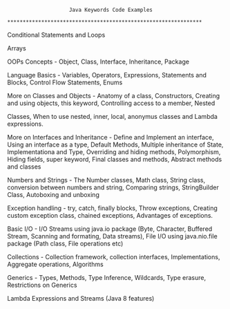 						Java Keywords Code Examples
				***************************************************************

Conditional Statements and Loops

Arrays

OOPs Concepts - Object, Class, Interface, Inheritance, Package

Language Basics - Variables, Operators, Expressions, Statements and Blocks, Control Flow Statements, Enums

More on Classes and Objects - Anatomy of a class, Constructors, Creating and using objects, this keyword, Controlling access to a member, Nested 

Classes, When to use nested, inner, local, anonymus classes and Lambda expressions.

More on Interfaces and Inheritance - Define and Implement an interface, Using an interface as a type, Default Methods, Multiple inheritance of State, Implementationa and Type, Overriding and hiding methods, Polymorphism, Hiding fields, super keyword, Final classes and methods, Abstract methods and classes

Numbers and Strings - The Number classes, Math class, String class, conversion between numbers and string, Comparing strings, StringBuilder Class, Autoboxing and unboxing

Exception handling - try, catch, finally blocks, Throw exceptions, Creating custom exception class, chained exceptions, Advantages of exceptions.

Basic I/O - I/O Streams using java.io package (Byte, Character, Buffered Stream, Scanning and formating, Data streams),  File I/O using java.nio.file package (Path class, File operations etc)

Collections - Collection framework, collection interfaces, Implementations, Aggregate operations, Algorithms

Generics - Types, Methods, Type Inference, Wildcards, Type erasure, Restrictions on Generics

Lambda Expressions and Streams (Java 8 features)
